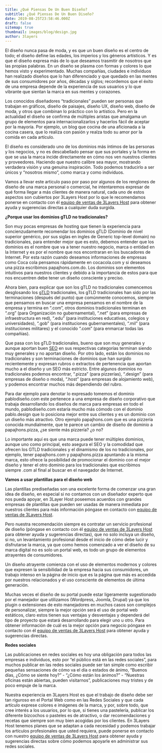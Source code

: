 ```yaml
---
title: ¿Qué Piensas De Un Buen Diseño?
subtitle: ¿Qué Piensas De Un Buen Diseño?
date: 2019-08-25T23:58:46.000Z
draft: false
sitemap: true
thumbnail: images/blog/design.jpg
author: 3layers
---
```

El diseño nunca pasa de moda, y es que un buen diseño es el centro de todo; el diseño define las edades, los imperios y los géneros artísticos. Y es que el diseño expresa más de lo que deseamos trasmitir de nosotros que las propias palabras. En un diseño se plasma con formas y colores lo que hemos visto y experimentado. Muchas compañías, ciudades e individuos han realizado diseños que lo han diferenciado y que quedado en las mentes de sus consumidores por años, décadas y siglos; recordemos que el éxito de una empresa depende de la experiencia de sus usuarios y lo que vibrante que sientan la marca en sus mentes y corazones.

Los conocidos diseñadores “tradicionales” pueden ser personas que trabajan en gráficos, diseño de paisajes, diseño UX, diseño web, diseño de moda, y otros que combinan lo práctico con lo artístico. Pero en la actualidad el diseño se confirma de múltiples aristas que amalgama un grupo de elementos para internacionalizarlos y hacerlos fácil de aceptar por la mayoría. Por ejemplo, un blog que cocina de una aficionada a la cocina casera, que lo realiza con pasión y realza todo su amor por la comida en cada artículo.

El diseño es considerado uno de los dominios más íntimos de las personas y los negocios, y no es descabellado pensar que sus portales y la forma en que se usa la marca incide directamente en cómo nos ven nuestros clientes y proveedores. Haciendo que nuestro calibre sea mayor, mostrando verdadera visión y una genuina inspiración. Todo podemos traducirlo a ser únicos y “nosotros mismo”, como marca y como individuos.

Vamos a llevar este articulo paso por paso por algunos de los renglones de diseño de una marca personal o comercial, he intentaremos expresar de qué forma llegar a más clientes de manera natural, cada uno de estos aspectos son cubiertos por 3Layers Host por lo que le recomendamos ponerse en contacto con él [equipo de ventas de 3Layers Host]( https://3layers.host/contact/) para obtener ayuda y sugerencias directas a cualquier duda surgida.

**¿Porque usar los dominios gTLD no tradicionales?**

Son muy pocas empresas de hosting que tienen la experiencia para concienzudamente recomendar los dominios gTLD (Dominio de nivel superior genérico, por sus siglas en ingles de Generic top-level domain) no tradicionales, para entender mejor que es esto, debemos entender que los dominios es el nombre que va a tener nuestro negocio, marca o entidad en la Internet y es por el nombre que nos encontraran en los buscadores de Internet. Por esta razón cuando deseamos informaciones de empresas como Coca cola pensamos rápidamente en cocacola.com y si deseamos una pizza escribimos papajhons.com.do. Los dominios son elementos intuitivos para nuestros clientes y debido a la importancia de estos para que nos encuentren debe tener un diseño consciente y preciso.

Ahora bien, para explicar que son los gTLD no tradicionales comencemos desglosando los [gTLD]( https://es.wikipedia.org/wiki/Dominio_de_nivel_superior_genérico) tradicionales, los gTLD tradicionales han sido por las terminaciones (después del punto) que comúnmente conocemos, siempre que pensamos en buscar una empresa pensamos en el nombre de la empresa y termina en “.com”, otros dominios tradicionales terminan en “.org” (para Organización no gubernamental), “.net” (para empresas de infraestructura en red), “.edu” (para instituciones educativas, colegios y universidades), “.gob” (para instituciones gubernamentales), “.mil” (para instituciones militares) y el conocido “.com” (para enmarcar todas las compañías).

Que pasa con los gTLD tradicionales, bueno que son muy generales y aunque aportan buen [SEO]( https://es.wikipedia.org/wiki/Posicionamiento_en_buscadores) en sus respectivas categorías terminan siendo muy generales y no aportan diseño. Por otro lado, están los dominios no tradicionales y son terminaciones de dominios que han surgido recientemente y expresan rubros o extractos de pertenencia que aportan mucho a el diseño y un SEO más estricto. Entre algunos dominios no tradicionales podemos encontrar, “.pizza” (para pizzerías), “.design” (para empresas de diseño o moda), “.host” (para empresas de alojamiento web), y podemos encontrar muchos más dependiendo del rubro.

Para dar ejemplo para denotar lo expresado tomemos el dominio pablodiseño.com este pertenece a una empresa de diseño corporativo que trabaja desarrollando los diseños de marca para empresas en todo el mundo, pablodiseño.com estaría mucho más cómodo con el dominio pablo.design que lo posiciona mejor entre sus clientes y es un dominio con un diseño más atractivo. Otro ejemplo papajhons.com que es una pizzería conocida mundialmente, que te parece un cambio de diseño de dominio a papajhons.pizza, ¿se siente más pizzería? ¿o no?

Lo importante aquí es que una marca puede tener múltiples dominios, aunque uno como principal, esto asegura el SEO y la comodidad que ofrecen los GTLD tradicionales y el dinamismo de los no tradicionales, por ejemplo, tener papajhons.com y papajhons.pizza apuntando a la misma marca, esto ofrece la posibilidad de promocionar el dominio con el mejor diseño y tener el otro dominio para los tradicionales que escribimos siempre .com al final al buscar en el navegador de Internet.

**Vamos a usar plantillas para el diseño web**

Las plantillas prediseñadas son una excelente forma de comenzar una gran idea de diseño, en especial si no contamos con un diseñador experto que nos pueda apoyar, en 3Layer Host poseemos acuerdos con grandes empresas de plantillas que pueden ser usadas de manera inmediata por nuestros clientes para más información póngase en contacto con [equipo de ventas de 3Layers Host](https://3layers.host/contact/).

Pero nuestra recomendación siempre es contratar un servicio profesional de diseño (póngase en contacto con él [equipo de ventas de 3Layers Host]( https://3layers.host/contact/) para obtener ayuda y sugerencias directas), que no solo incluya un diseño, si no, un levantamiento profesional desde el inicio de cómo debe lucir y disfrutarse la marca, ya que como hemos comenzado a ver el diseño de su marca digital no es solo un portal web, es todo un grupo de elementos atrayentes de consumidores.

Un diseño atrayente comienza con el uso de elementos modernos y colores que expresen la sensibilidad de la empresa hacia sus consumidores, un trabajo intenso en la página de inicio que es la página que más es accedida por nuestros relacionados y el uso consciente de elementos de última generación.

Muchas veces el diseño de su portal puede estar ligeramente sugestionado por el manejador que utilizamos (Wordpress, Joomla, Drupal) ya que los plugin o extensiones de esto manejadores en muchos casos son complejos de personalizar, siempre la mejor opción será el uso de portal web estáticos, claro estos tienen sus ventajas y desventajas y dependerá del tipo de proyecto que estará desarrollando para elegir uno u otro. Para obtener información de cuál es la mejor opción para negocio póngase en contacto con él [equipo de ventas de 3Layers Host]( https://3layers.host/contact/) para obtener ayuda y sugerencias directas.

**Redes sociales**

Las publicaciones en redes sociales es hoy una obligación para todos las empresas e individuos, esto por “el público está en las redes sociales”, para muchos publicar en las redes sociales puede ser tan simple como escribir pequeñas sensaciones de cómo va el día o estados de ánimo, “Buenos días, ¿Cómo se siente hoy?” - “¿Cómo están los ánimos?” - “Nuestras oficinas están abiertas, pueden visitarnos”, publicaciones muy tristes y de poco empuje de la marca.

Nuestra experiencia en 3Layers Host es que el trabajo de diseño debe ser tan riguroso en el Portal Web como en las Redes Sociales y que cada artículo exprese colores e imágenes de la marca, y por, sobre todo, que cree interés a los usuarios, por lo que, si tienes una pastelería, publicar los diferente bizcochos o pasteles es de atractivo, o dar recomendaciones y recetas que siempre son muy bien acogidas por los clientes. En 3Layers Host tenemos planes que se adaptan a cada necesidad y podemos trabajar los artículos profesionales que usted requiera, puede ponerse en contacto con nuestro [equipo de ventas de 3Layers Host]( https://3layers.host/contact/) para obtener ayuda y sugerencias directas sobre cómo podemos apoyarle en administrar sus redes sociales.
